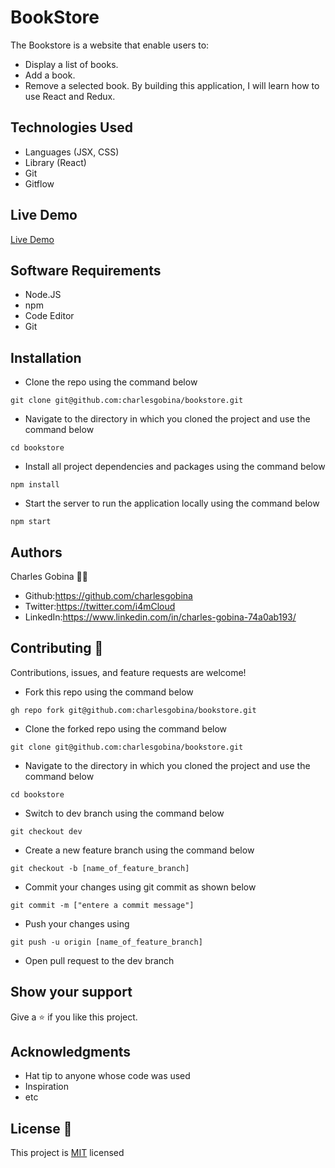 # BookStore
The Bookstore is a website that enable users to:
* Display a list of books.
* Add a book.
* Remove a selected book.
By building this application, I will learn how to use React and Redux.

## Technologies Used
* Languages (JSX, CSS)
* Library (React)
* Git
* Gitflow

## Live Demo
[Live Demo](https://mcrvs-bookstore.netlify.app/)

## Software Requirements
* Node.JS
* npm
* Code Editor
* Git

## Installation
* Clone the repo using the command below

```
git clone git@github.com:charlesgobina/bookstore.git
```

* Navigate to the directory in which you cloned the project and use the command below

```
cd bookstore
```

* Install all project dependencies and packages using the command below

```
npm install
```

* Start the server to run the application locally using the command below

```
npm start
```

## Authors
Charles Gobina :student: 
* Github:https://github.com/charlesgobina 
* Twitter:https://twitter.com/i4mCloud
* LinkedIn:https://www.linkedin.com/in/charles-gobina-74a0ab193/

## Contributing :handshake:
Contributions, issues, and feature requests are welcome!
* Fork this repo using the command below

```
gh repo fork git@github.com:charlesgobina/bookstore.git
```
* Clone the forked repo using the command below

```
git clone git@github.com:charlesgobina/bookstore.git
```

* Navigate to the directory in which you cloned the project and use the command below

```
cd bookstore
```

* Switch to dev branch using the command below

```
git checkout dev
```

* Create a new feature branch using the command below

```
git checkout -b [name_of_feature_branch]
```

* Commit your changes using git commit as shown below

```
git commit -m ["entere a commit message"]
```

* Push your changes using

```
git push -u origin [name_of_feature_branch]
```
* Open pull request to the dev branch


## Show your support
Give a 	:star: if you like this project.

## Acknowledgments
* Hat tip to anyone whose code was used
* Inspiration
* etc

## License :memo:
This project is [MIT](https://github.com/microverseinc/readme-template/blob/master/MIT.md) licensed
